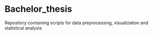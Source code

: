 # Bachelor_thesis
Repository containing scripts for data preprocessing, visualization and statistical analysis
